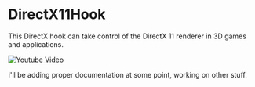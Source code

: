 # DirectX11Hook
This DirectX hook can take control of the DirectX 11 renderer in 3D games and applications.

[![Youtube Video](https://github.com/techiew/DirectX11Hook/blob/master/thumbnail.png)](https://youtu.be/kzF1YnqXKXY)

I'll be adding proper documentation at some point, working on other stuff.

